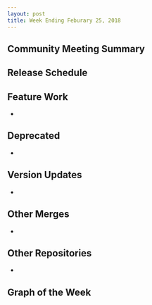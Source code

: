 ```yaml
---
layout: post
title: Week Ending Feburary 25, 2018
---
```


## Community Meeting Summary


## Release Schedule


## Feature Work

*

## Deprecated

*

## Version Updates

*

## Other Merges

*

## Other Repositories

*

## Graph of the Week



